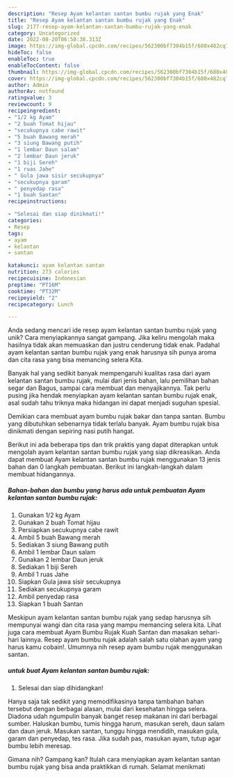 ```yaml
---
description: "Resep Ayam kelantan santan bumbu rujak yang Enak"
title: "Resep Ayam kelantan santan bumbu rujak yang Enak"
slug: 2177-resep-ayam-kelantan-santan-bumbu-rujak-yang-enak
category: Uncategorized
date: 2022-08-20T06:50:38.313Z
image: https://img-global.cpcdn.com/recipes/562300bf7304b15f/680x482cq70/ayam-kelantan-santan-bumbu-rujak-foto-resep-utama.jpg
hideToc: false
enableToc: true
enableTocContent: false
thumbnail: https://img-global.cpcdn.com/recipes/562300bf7304b15f/680x482cq70/ayam-kelantan-santan-bumbu-rujak-foto-resep-utama.jpg
cover: https://img-global.cpcdn.com/recipes/562300bf7304b15f/680x482cq70/ayam-kelantan-santan-bumbu-rujak-foto-resep-utama.jpg
author: Admin
authorAv: notfound
ratingvalue: 3
reviewcount: 9
recipeingredient:
- "1/2 kg Ayam"
- "2 buah Tomat hijau"
- "secukupnya cabe rawit"
- "5 buah Bawang merah"
- "3 siung Bawang putih"
- "1 lembar Daun salam"
- "2 lembar Daun jeruk"
- "1 biji Sereh"
- "1 ruas Jahe"
- " Gula jawa sisir secukupnya"
- "secukupnya garam"
- " penyedap rasa"
- "1 buah Santan"
recipeinstructions:

- "Selesai dan siap dinikmati!"
categories:
- Resep
tags:
- ayam
- kelantan
- santan

katakunci: ayam kelantan santan 
nutrition: 273 calories
recipecuisine: Indonesian
preptime: "PT16M"
cooktime: "PT32M"
recipeyield: "2"
recipecategory: Lunch

---
```





Anda sedang mencari ide resep ayam kelantan santan bumbu rujak yang unik? Cara menyiapkannya sangat gampang. Jika keliru mengolah maka hasilnya tidak akan memuaskan dan justru cenderung tidak enak. Padahal ayam kelantan santan bumbu rujak yang enak harusnya sih punya aroma dan cita rasa yang bisa memancing selera Kita.





Banyak hal yang sedikit banyak mempengaruhi kualitas rasa dari ayam kelantan santan bumbu rujak, mulai dari jenis bahan, lalu pemilihan bahan segar dan Bagus, sampai cara membuat dan menyajikannya. Tak perlu pusing jika hendak menyiapkan ayam kelantan santan bumbu rujak enak,      asal sudah tahu triknya maka hidangan ini dapat menjadi suguhan spesial.














Demikian cara membuat ayam bumbu rujak bakar dan tanpa santan. Bumbu yang dibutuhkan sebenarnya tidak terlalu banyak. Ayam bumbu rujak bisa dinikmati dengan sepiring nasi putih hangat.






Berikut ini ada beberapa tips dan trik praktis yang dapat diterapkan untuk mengolah ayam kelantan santan bumbu rujak yang siap dikreasikan. Anda dapat membuat Ayam kelantan santan bumbu rujak menggunakan 13 jenis bahan dan 0 langkah pembuatan. Berikut ini langkah-langkah dalam membuat hidangannya.

<!--inarticleads1-->

##### Bahan-bahan dan bumbu yang harus ada untuk pembuatan Ayam kelantan santan bumbu rujak:

1. Gunakan 1/2 kg Ayam
1. Gunakan 2 buah Tomat hijau
1. Persiapkan secukupnya cabe rawit
1. Ambil 5 buah Bawang merah
1. Sediakan 3 siung Bawang putih
1. Ambil 1 lembar Daun salam
1. Gunakan 2 lembar Daun jeruk
1. Sediakan 1 biji Sereh
1. Ambil 1 ruas Jahe
1. Siapkan  Gula jawa sisir secukupnya
1. Sediakan secukupnya garam
1. Ambil  penyedap rasa
1. Siapkan 1 buah Santan


Meskipun ayam kelantan santan bumbu rujak yang sedap harusnya sih mempunyai wangi dan cita rasa yang mampu memancing selera kita. Lihat juga cara membuat Ayam Bumbu Rujak Kuah Santan dan masakan sehari-hari lainnya. Resep ayam bumbu rujak adalah salah satu olahan ayam yang harus kamu cobain!. Umumnya nih resep ayam bumbu rujak menggunakan santan. 

<!--inarticleads2-->

#####  untuk buat Ayam kelantan santan bumbu rujak:


1. Selesai dan siap dihidangkan!

Hanya saja tak sedikit yang memodifikasinya tanpa tambahan bahan tersebut dengan berbagai alasan, mulai dari kesehatan hingga selera. Diadona udah ngumpulin banyak banget resep makanan ini dari berbagai sumber. Haluskan bumbu, tumis hingga harum, masukan sereh, daun salam dan daun jeruk. Masukan santan, tunggu hingga mendidih, masukan gula, garam dan penyedap, tes rasa. Jika sudah pas, masukan ayam, tutup agar bumbu lebih meresap. 

Gimana nih? Gampang kan? Itulah cara menyiapkan ayam kelantan santan bumbu rujak yang bisa anda praktikkan di rumah. Selamat menikmati
